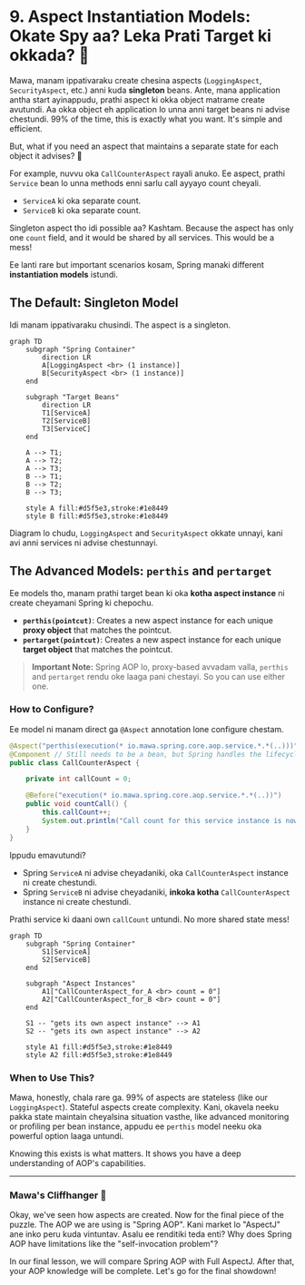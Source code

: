 # 9. Aspect Instantiation Models: Okate Spy aa? Leka Prati Target ki okkada? 🤔

Mawa, manam ippativaraku create chesina aspects (`LoggingAspect`, `SecurityAspect`, etc.) anni kuda **singleton** beans. Ante, mana application antha start ayinappudu, prathi aspect ki okka object matrame create avutundi. Aa okka object eh application lo unna anni target beans ni advise chestundi. 99% of the time, this is exactly what you want. It's simple and efficient.

But, what if you need an aspect that maintains a separate state for each object it advises? 🤔

For example, nuvvu oka `CallCounterAspect` rayali anuko. Ee aspect, prathi `Service` bean lo unna methods enni sarlu call ayyayo count cheyali.

*   `ServiceA` ki oka separate count.
*   `ServiceB` ki oka separate count.

Singleton aspect tho idi possible aa? Kashtam. Because the aspect has only one `count` field, and it would be shared by all services. This would be a mess!

Ee lanti rare but important scenarios kosam, Spring manaki different **instantiation models** istundi.

## The Default: Singleton Model

Idi manam ippativaraku chusindi. The aspect is a singleton.

```mermaid
graph TD
    subgraph "Spring Container"
        direction LR
        A[LoggingAspect <br> (1 instance)]
        B[SecurityAspect <br> (1 instance)]
    end

    subgraph "Target Beans"
        direction LR
        T1[ServiceA]
        T2[ServiceB]
        T3[ServiceC]
    end

    A --> T1;
    A --> T2;
    A --> T3;
    B --> T1;
    B --> T2;
    B --> T3;

    style A fill:#d5f5e3,stroke:#1e8449
    style B fill:#d5f5e3,stroke:#1e8449
```
Diagram lo chudu, `LoggingAspect` and `SecurityAspect` okkate unnayi, kani avi anni services ni advise chestunnayi.

## The Advanced Models: `perthis` and `pertarget`

Ee models tho, manam prathi target bean ki oka **kotha aspect instance** ni create cheyamani Spring ki chepochu.

*   **`perthis(pointcut)`**: Creates a new aspect instance for each unique **proxy object** that matches the pointcut.
*   **`pertarget(pointcut)`**: Creates a new aspect instance for each unique **target object** that matches the pointcut.

> **Important Note:** Spring AOP lo, proxy-based avvadam valla, `perthis` and `pertarget` rendu oke laaga pani chestayi. So you can use either one.

### How to Configure?

Ee model ni manam direct ga `@Aspect` annotation lone configure chestam.

```java
@Aspect("perthis(execution(* io.mawa.spring.core.aop.service.*.*(..)))")
@Component // Still needs to be a bean, but Spring handles the lifecycle differently
public class CallCounterAspect {

    private int callCount = 0;

    @Before("execution(* io.mawa.spring.core.aop.service.*.*(..))")
    public void countCall() {
        this.callCount++;
        System.out.println("Call count for this service instance is now: " + callCount);
    }
}
```
Ippudu emavutundi?
*   Spring `ServiceA` ni advise cheyadaniki, oka `CallCounterAspect` instance ni create chestundi.
*   Spring `ServiceB` ni advise cheyadaniki, **inkoka kotha** `CallCounterAspect` instance ni create chestundi.

Prathi service ki daani own `callCount` untundi. No more shared state mess!

```mermaid
graph TD
    subgraph "Spring Container"
        S1[ServiceA]
        S2[ServiceB]
    end

    subgraph "Aspect Instances"
        A1["CallCounterAspect_for_A <br> count = 0"]
        A2["CallCounterAspect_for_B <br> count = 0"]
    end

    S1 -- "gets its own aspect instance" --> A1
    S2 -- "gets its own aspect instance" --> A2

    style A1 fill:#d5f5e3,stroke:#1e8449
    style A2 fill:#d5f5e3,stroke:#1e8449
```

### When to Use This?

Mawa, honestly, chala rare ga. 99% of aspects are stateless (like our `LoggingAspect`). Stateful aspects create complexity. Kani, okavela neeku pakka state maintain cheyalsina situation vasthe, like advanced monitoring or profiling per bean instance, appudu ee `perthis` model neeku oka powerful option laaga untundi.

Knowing this exists is what matters. It shows you have a deep understanding of AOP's capabilities.

---

### Mawa's Cliffhanger 🧗

Okay, we've seen how aspects are created. Now for the final piece of the puzzle. The AOP we are using is "Spring AOP". Kani market lo "AspectJ" ane inko peru kuda vintuntav. Asalu ee renditiki teda enti? Why does Spring AOP have limitations like the "self-invocation problem"?

In our final lesson, we will compare Spring AOP with Full AspectJ. After that, your AOP knowledge will be complete. Let's go for the final showdown!
